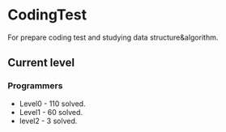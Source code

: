 # CodingTest

For prepare coding test and studying data structure&algorithm.

## Current level

### Programmers

- Level0 - 110 solved.
- Level1 - 60  solved.
- level2 - 3 solved.
